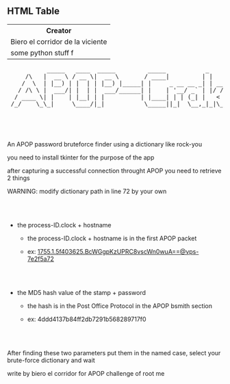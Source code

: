 
<link rel="stylesheet" href="file.css">

<h2>HTML Table</h2>

<table class="table">
  <tr>
    <th>Creator</th>

  </tr>
  <tr>
    <td>Biero el corridor de la viciente</td>

  </tr>
  <tr>
    <td>some python stuff f</td>
  </tr>

</table>





<pre>
           _____   ____  _____         _____           _                 
     /\   |  __ \ / __ \|  __ \       / ____|         | |                
    /  \  | |__) | |  | | |__) |_____| |     _ __ __ _| | _____ _ __ ___ 
   / /\ \ |  ___/| |  | |  ___/______| |    | '__/ _` | |/ / _ \ '__/ __|
  / ____ \| |    | |__| | |          | |____| | | (_| |   <  __/ |  \__ \
 /_/    \_\_|     \____/|_|           \_____||_|  \__,_|_|\_\___|_|  |___/
 
</pre>
</br>
</br>

An APOP password bruteforce finder using a dictionary like rock-you

you need to install tkinter for the purpose of the app 

after capturing a successful connection throught APOP you need to retrieve 2 things 


WARNING: modify dictionary path in line 72 by your own 

</br>
</br>

- the process-ID.clock + hostname
 
  - the process-ID.clock + hostname is in the first APOP packet 
  
  - ex: <1755.1.5f403625.BcWGgpKzUPRC8vscWn0wuA==@vps-7e2f5a72>

</br>
</br>


- the MD5 hash value of the stamp + password 

  - the hash is in the Post Office Protocol in the APOP bsmith section
  
  - ex: 4ddd4137b84ff2db7291b568289717f0

</br>
</br>



After finding these two parameters put them in the named case, select your brute-force dictionary and wait 






write by biero el corridor for APOP challenge of root me 

</html>
